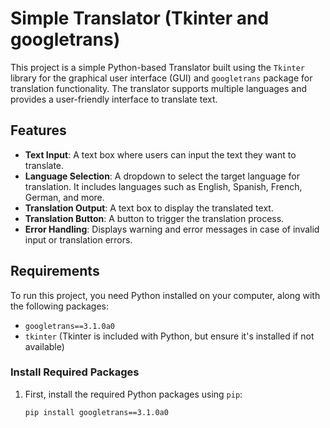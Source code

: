 # Simple Translator (Tkinter and googletrans)

This project is a simple Python-based Translator built using the `Tkinter` library for the graphical user interface (GUI) and `googletrans` package for translation functionality. The translator supports multiple languages and provides a user-friendly interface to translate text.

## Features

- **Text Input**: A text box where users can input the text they want to translate.
- **Language Selection**: A dropdown to select the target language for translation. It includes languages such as English, Spanish, French, German, and more.
- **Translation Output**: A text box to display the translated text.
- **Translation Button**: A button to trigger the translation process.
- **Error Handling**: Displays warning and error messages in case of invalid input or translation errors.

## Requirements

To run this project, you need Python installed on your computer, along with the following packages:

- `googletrans==3.1.0a0`
- `tkinter` (Tkinter is included with Python, but ensure it's installed if not available)

### Install Required Packages

1. First, install the required Python packages using `pip`:
   ```bash
   pip install googletrans==3.1.0a0
